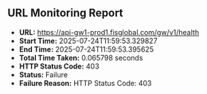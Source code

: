 ## URL Monitoring Report

- **URL:** https://api-gw1-prod1.fisglobal.com/gw/v1/health
- **Start Time:** 2025-07-24T11:59:53.329827
- **End Time:** 2025-07-24T11:59:53.395625
- **Total Time Taken:** 0.065798 seconds
- **HTTP Status Code:** 403
- **Status:** Failure
- **Failure Reason:** HTTP Status Code: 403
